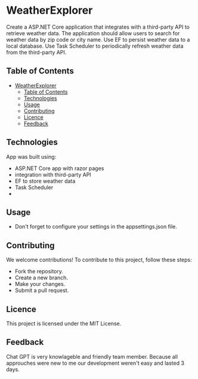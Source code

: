 # WeatherExplorer
Create a ASP.NET Core application that integrates with a third-party API to retrieve weather data. The application should allow users to search for weather data by zip code or city name. 
Use EF to persist weather data to a local database. Use Task Scheduler to periodically refresh weather data from the third-party API.
## Table of Contents

- [WeatherExplorer](#weatherExplorer)
  - [Table of Contents](#table-of-contents)
  - [Technologies](#technologies)
  - [Usage](#usage)
  - [Contributing](#contributing)
  - [Licence](#licence)
  - [Feedback](#feedback)

## Technologies
App was built using:
-  ASP.NET Core app with razor pages
-  integration with third-party API
-  EF to store weather data
-  Task Scheduler
-  
## Usage

- Don't forget to configure your settings in the appsettings.json file.

## Contributing

We welcome contributions! To contribute to this project, follow these steps:

- Fork the repository.
- Create a new branch.
- Make your changes.
- Submit a pull request.

## Licence

This project is licensed under the MIT License.

## Feedback

Chat GPT is very knowlageble and friendly team member. Because all approuches were new to me our development weren't easy and lasted 3 days.
